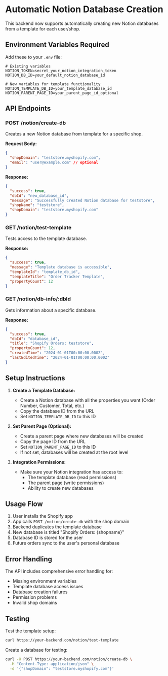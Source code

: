 # Automatic Notion Database Creation

This backend now supports automatically creating new Notion databases from a template for each user/shop.

## Environment Variables Required

Add these to your `.env` file:

```env
# Existing variables
NOTION_TOKEN=secret_your_notion_integration_token
NOTION_DB_ID=your_default_notion_database_id

# New variables for template functionality
NOTION_TEMPLATE_DB_ID=your_template_database_id
NOTION_PARENT_PAGE_ID=your_parent_page_id_optional
```

## API Endpoints

### POST /notion/create-db
Creates a new Notion database from template for a specific shop.

**Request Body:**
```json
{
  "shopDomain": "teststore.myshopify.com",
  "email": "user@example.com" // optional
}
```

**Response:**
```json
{
  "success": true,
  "dbId": "new_database_id",
  "message": "Successfully created Notion database for teststore",
  "shopName": "teststore",
  "shopDomain": "teststore.myshopify.com"
}
```

### GET /notion/test-template
Tests access to the template database.

**Response:**
```json
{
  "success": true,
  "message": "Template database is accessible",
  "templateId": "template_db_id",
  "templateTitle": "Order Tracker Template",
  "propertyCount": 12
}
```

### GET /notion/db-info/:dbId
Gets information about a specific database.

**Response:**
```json
{
  "success": true,
  "dbId": "database_id",
  "title": "Shopify Orders: teststore",
  "propertyCount": 12,
  "createdTime": "2024-01-01T00:00:00.000Z",
  "lastEditedTime": "2024-01-01T00:00:00.000Z"
}
```

## Setup Instructions

1. **Create a Template Database:**
   - Create a Notion database with all the properties you want (Order Number, Customer, Total, etc.)
   - Copy the database ID from the URL
   - Set `NOTION_TEMPLATE_DB_ID` to this ID

2. **Set Parent Page (Optional):**
   - Create a parent page where new databases will be created
   - Copy the page ID from the URL
   - Set `NOTION_PARENT_PAGE_ID` to this ID
   - If not set, databases will be created at the root level

3. **Integration Permissions:**
   - Make sure your Notion integration has access to:
     - The template database (read permissions)
     - The parent page (write permissions)
     - Ability to create new databases

## Usage Flow

1. User installs the Shopify app
2. App calls `POST /notion/create-db` with the shop domain
3. Backend duplicates the template database
4. New database is titled "Shopify Orders: {shopname}"
5. Database ID is stored for the user
6. Future orders sync to the user's personal database

## Error Handling

The API includes comprehensive error handling for:
- Missing environment variables
- Template database access issues
- Database creation failures
- Permission problems
- Invalid shop domains

## Testing

Test the template setup:
```bash
curl https://your-backend.com/notion/test-template
```

Create a database for testing:
```bash
curl -X POST https://your-backend.com/notion/create-db \
  -H "Content-Type: application/json" \
  -d '{"shopDomain": "teststore.myshopify.com"}'
``` 